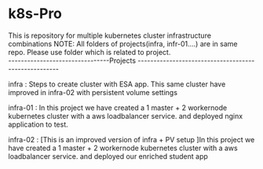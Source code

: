 # k8s-Pro
This is repository for multiple kubernetes cluster infrastructure combinations 
NOTE: All folders of projects(infra, infr-01....) are in same repo. Please use folder which is related to project.  
--------------------------------Projects -----------------------------------------------------


infra : Steps to create cluster with ESA app. This same cluster have improved in infra-02 with persistent volume settings 

infra-01 : In this project we have created a 1 master + 2 workernode kubernetes cluster with a aws loadbalancer service. and deployed nginx application to test.  

infra-02 : [This is an improved version of infra + PV setup ]In this project we have created a 1 master + 2 workernode kubernetes cluster with a aws loadbalancer service. and deployed our enriched student app  

